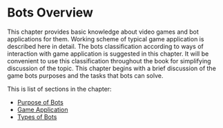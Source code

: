 # Bots Overview

This chapter provides basic knowledge about video games and bot applications for them. Working scheme of typical game application is described here in detail. The bots classification according to ways of interaction with game application is suggested in this chapter. It will be convenient to use this classification throughout the book for simplifying discussion of the topic. This chapter begins with a brief discussion of the game bots purposes and the tasks that bots can solve.

This is list of sections in the chapter:

* [Purpose of Bots](purpose-of-bots.md)
* [Game Application](game-application.md)
* [Types of Bots](types-of-bots.md)
